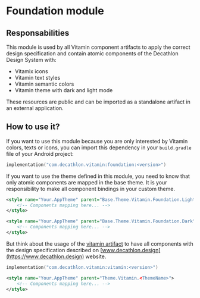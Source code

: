 # Foundation module

## Responsabilities

This module is used by all Vitamin component artifacts to apply the correct design
specification and contain atomic components of the Decathlon Design System with:

* Vitamix icons
* Vitamin text styles
* Vitamin semantic colors
* Vitamin theme with dark and light mode

These resources are public and can be imported as a standalone artifact in an external 
application.

## How to use it?

If you want to use this module because you are only interested by Vitamin colors, 
texts or icons, you can import this dependency in your `build.gradle` file of your
Android project:

````kotlin
implementation("com.decathlon.vitamin:foundation:<version>")
```` 

If you want to use the theme defined in this module, you need to know that only atomic 
components are mapped in the base theme. It is your responsibility to make all component 
bindings in your custom theme.

```xml
<style name="Your.AppTheme" parent="Base.Theme.Vitamin.Foundation.Light">
    <!-- Components mapping here... -->
</style>
```

```xml
<style name="Your.AppTheme" parent="Base.Theme.Vitamin.Foundation.Dark">
    <!-- Components mapping here... -->
</style>
```

But think about the usage of the [vitamin artifact](https://github.com/Decathlon/vitamin-android/tree/main/vitamin) 
to have all components with the design specification described on [www.decathlon.design](https://www.decathlon.design) 
website.

```kotlin
implementation("com.decathlon.vitamin:vitamin:<version>")
```

```xml
<style name="Your.AppTheme" parent="Theme.Vitamin.<ThemeName>">
    <!-- Components mapping here... -->
</style>
```